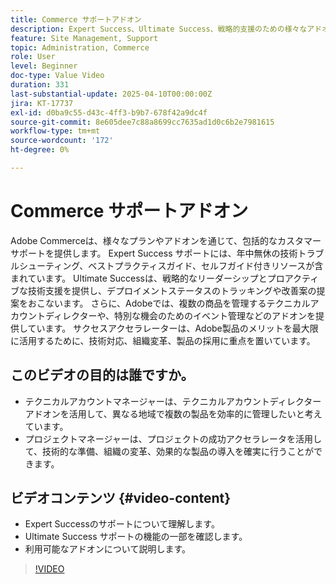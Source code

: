 ```yaml
---
title: Commerce サポートアドオン
description: Expert Success、Ultimate Success、戦略的支援のための様々なアドオンなど、強化されたカスタマーサポートプランについて説明します。
feature: Site Management, Support
topic: Administration, Commerce
role: User
level: Beginner
doc-type: Value Video
duration: 331
last-substantial-update: 2025-04-10T00:00:00Z
jira: KT-17737
exl-id: d0ba9c55-d43c-4ff3-b9b7-678f42a9dc4f
source-git-commit: 8e605dee7c88a8699cc7635ad1d0c6b2e7981615
workflow-type: tm+mt
source-wordcount: '172'
ht-degree: 0%

---
```


# Commerce サポートアドオン

Adobe Commerceは、様々なプランやアドオンを通じて、包括的なカスタマーサポートを提供します。 Expert Success サポートには、年中無休の技術トラブルシューティング、ベストプラクティスガイド、セルフガイド付きリソースが含まれています。 Ultimate Successは、戦略的なリーダーシップとプロアクティブな技術支援を提供し、デプロイメントステータスのトラッキングや改善案の提案をおこないます。 さらに、Adobeでは、複数の商品を管理するテクニカルアカウントディレクターや、特別な機会のためのイベント管理などのアドオンを提供しています。 サクセスアクセラレーターは、Adobe製品のメリットを最大限に活用するために、技術対応、組織変革、製品の採用に重点を置いています。

## このビデオの目的は誰ですか。

* テクニカルアカウントマネージャーは、テクニカルアカウントディレクターアドオンを活用して、異なる地域で複数の製品を効率的に管理したいと考えています。
* プロジェクトマネージャーは、プロジェクトの成功アクセラレータを活用して、技術的な準備、組織の変革、効果的な製品の導入を確実に行うことができます。

## ビデオコンテンツ {#video-content}

* Expert Successのサポートについて理解します。
* Ultimate Success サポートの機能の一部を確認します。
* 利用可能なアドオンについて説明します。


>[!VIDEO](https://video.tv.adobe.com/v/3457545/?learn=on&enablevpops)
